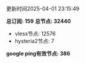 更新时间2025-04-01 23:15:49

**总订阅: 159**
**总节点: 32440**
- vless节点: 12576
- hysteria2节点: 7

**google ping有效节点: 386**
